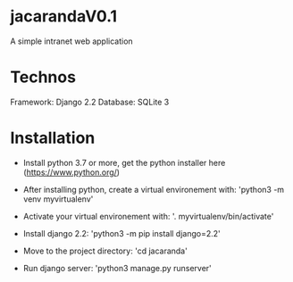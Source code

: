 # jacarandaV0.1

A simple intranet web application

# Technos
Framework: 
Django 2.2
Database:
SQLite 3

# Installation
- Install python 3.7 or more, get the python installer here (https://www.python.org/)

- After installing python, create a virtual environement with:
 'python3 -m venv myvirtualenv'
- Activate your virtual environement with:
 '. myvirtualenv/bin/activate'
- Install django 2.2:
 'python3 -m pip install django=2.2'
- Move to the project directory:
 'cd jacaranda'
- Run django server:
 'python3 manage.py runserver'

